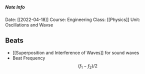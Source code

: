 ##### Note Info
Date: [[2022-04-18]]
Course: Engineering
Class: [[Physics]]
Unit: Oscillations and Wavse
## Beats
- [[Superposition and Interference of Waves]] for sound waves
- Beat Frequency
$$ (f_1-f_2)/2 $$